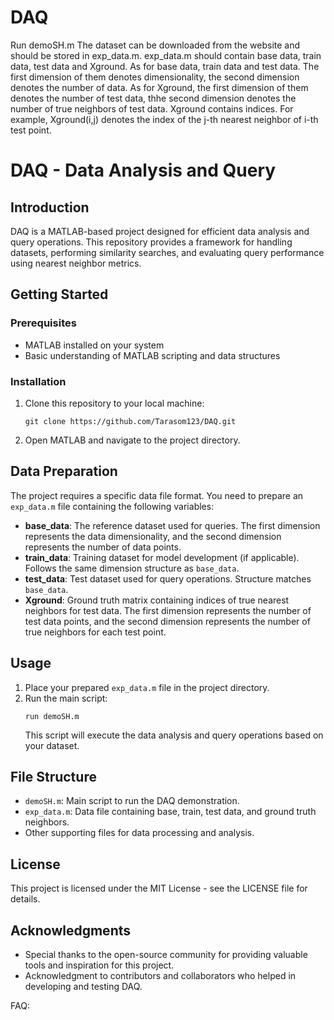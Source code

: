 # DAQ
Run demoSH.m
The dataset can be downloaded from the website and should be stored in exp_data.m.
exp_data.m should contain base data, train data, test data and Xground.
As for base data, train data and test data. The first dimension of them denotes dimensionality, the second dimension denotes the number of data.
As for Xground, the first dimension of them denotes the number of test data, thhe second dimension denotes the number of true neighbors of test data.
Xground contains indices. For example, Xground(i,j) denotes the index of the j-th nearest neighbor of i-th test point.


# DAQ - Data Analysis and Query

## Introduction

DAQ is a MATLAB-based project designed for efficient data analysis and query operations. This repository provides a framework for handling datasets, performing similarity searches, and evaluating query performance using nearest neighbor metrics.

## Getting Started

### Prerequisites

- MATLAB installed on your system
- Basic understanding of MATLAB scripting and data structures

### Installation

1. Clone this repository to your local machine:
   ```
   git clone https://github.com/Tarasom123/DAQ.git
   ```
2. Open MATLAB and navigate to the project directory.

## Data Preparation

The project requires a specific data file format. You need to prepare an `exp_data.m` file containing the following variables:

- **base_data**: The reference dataset used for queries. The first dimension represents the data dimensionality, and the second dimension represents the number of data points.
- **train_data**: Training dataset for model development (if applicable). Follows the same dimension structure as `base_data`.
- **test_data**: Test dataset used for query operations. Structure matches `base_data`.
- **Xground**: Ground truth matrix containing indices of true nearest neighbors for test data. The first dimension represents the number of test data points, and the second dimension represents the number of true neighbors for each test point.

## Usage

1. Place your prepared `exp_data.m` file in the project directory.
2. Run the main script:
   ```
   run demoSH.m
   ```
   This script will execute the data analysis and query operations based on your dataset.

## File Structure

- `demoSH.m`: Main script to run the DAQ demonstration.
- `exp_data.m`: Data file containing base, train, test data, and ground truth neighbors.
- Other supporting files for data processing and analysis.

## License

This project is licensed under the MIT License - see the LICENSE file for details.

## Acknowledgments

- Special thanks to the open-source community for providing valuable tools and inspiration for this project.
- Acknowledgment to contributors and collaborators who helped in developing and testing DAQ.




FAQ:

